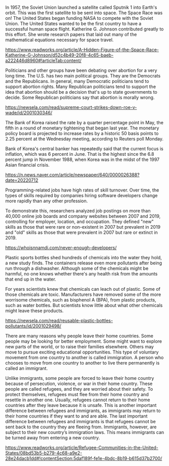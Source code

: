 In 1957, the Soviet Union launched a satellite called Sputnik 1 into Earth's orbit. This was the first satellite to be sent into space. The Space Race was on! The United States began funding NASA to compete with the Soviet Union. The United States wanted to be the first country to have a successful human space flight. Katherine G. Johnson contributed greatly to this effort. She wrote research papers that laid out many of the mathematical equations necessary for space travel.

https://www.readworks.org/article/A-Hidden-Figure-of-the-Space-Race-Katherine-G-Johnson/d52c4b49-20f8-4c65-baeb-a222446d8960#!articleTab:content/

Politicians and other groups have been debating over abortion for a very long time. The U.S. has two main political groups. They are the Democrats and the Republicans. In general, many Democratic politicians tend to support abortion rights. Many Republican politicians tend to support the idea that abortion should be a decision that's up to state governments to decide. Some Republican politicians say that abortion is morally wrong.

https://newsela.com/read/supreme-court-strikes-down-roe-v-wade/id/2001030346/

The Bank of Korea raised the rate by a quarter percentage point in May, the fifth in a round of monetary tightening that began last year. The monetary policy board is projected to increase rates by a historic 50 basis points to 2.25 percent at the Wednesday meeting, according to Reuters poll Monday.

Bank of Korea's central banker has repeatedly said that the current focus is inflation, which was 6 percent in June. That is the highest since the 6.8 percent jump in November 1988, when Korea was in the midst of the 1997 Asian financial crisis.

https://n.news.naver.com/article/newspaper/640/0000026388?date=20220712

Programming-related jobs have high rates of skill turnover. Over time, the types of skills required by companies hiring software developers change more rapidly than any other profession.

To demonstrate this, researchers analyzed job postings on more than 40,000 online job boards and company websites between 2007 and 2019, controlling for employer, location, and occupation. They defined "new" skills as those that were rare or non-existent in 2007 but prevalent in 2019 and "old" skills as those that were prevalent in 2007 but rare or extinct in 2019.

https://whoisnnamdi.com/never-enough-developers/

Plastic sports bottles shed hundreds of chemicals into the water they hold, a new study finds. The containers release even more pollutants after being run through a dishwasher. Although some of the chemicals might be harmful, no one knows whether there's any health risk from the amounts that end up in the water.

For years scientists knew that chemicals can leach out of plastic. Some of those chemicals are toxic. Manufacturers have removed some of the more worrisome chemicals, such as bisphenol A (BPA), from plastic products, such as water bottles. But scientists know little about what other chemicals might leave these products.

https://newsela.com/read/reusable-plastic-bottles-pollutants/id/2001029498/

There are many reasons why people leave their home countries. Some people may be looking for better employment. Some might want to explore new parts of the world, or to raise their families elsewhere. Others may move to pursue exciting educational opportunities. This type of voluntary movement from one country to another is called immigration. A person who chooses to move from one country to another to live there permanently is called an immigrant.

Unlike immigrants, some people are forced to leave their home country because of persecution, violence, or war in their home country. These people are called refugees, and they are worried about their safety. To protect themselves, refugees must flee from their home country and resettle in another one. Usually, refugees cannot return to their home countries after they leave because it is unsafe. This is another important difference between refugees and immigrants, as immigrants may return to their home countries if they want to and are able. The last important difference between refugees and immigrants is that refugees cannot be sent back to the country they are fleeing from. Immigrants, however, are subject to their new country’s immigration laws. This means immigrants can be turned away from entering a new country.

https://www.readworks.org/article/Refugee-Communities-in-the-United-States/08bd53b5-b279-4c68-a9e2-28e24dacb1dd#!contentSection:5daf189f-fe1e-4bdc-8b19-b615d37b2700/

